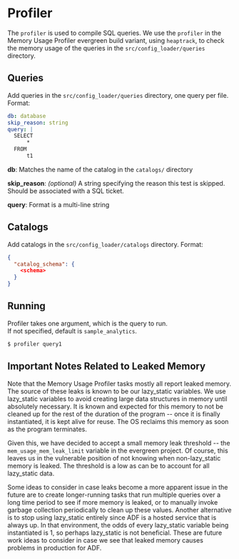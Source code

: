# Profiler
The `profiler` is used to compile SQL queries. We use the `profiler` in the
Memory Usage Profiler evergreen build variant, using `heaptrack`, to check the
memory usage of the queries in the `src/config_loader/queries` directory.

## Queries
Add queries in the `src/config_loader/queries` directory, one query per file.   
Format:
```yaml
db: database
skip_reason: string
query: |
  SELECT
      *
  FROM
      t1
```
**db**: Matches the name of the catalog in the `catalogs/` directory

**skip_reason**: *(optional)* A string specifying the reason this test is skipped.
Should be associated with a SQL ticket.

**query**: Format is a multi-line string

## Catalogs
Add catalogs in the `src/config_loader/catalogs` directory.
Format:
```json
{
  "catalog_schema": {
    <schema>
  }
}
```

## Running
Profiler takes one argument, which is the query to run.  
If not specified, default is `sample_analytics`.

```bash
$ profiler query1
```

## Important Notes Related to Leaked Memory
Note that the Memory Usage Profiler tasks mostly all report leaked memory. The
source of these leaks is known to be our lazy_static variables. We use lazy_static
variables to avoid creating large data structures in memory until absolutely
necessary. It is known and expected for this memory to not be cleaned up for the
rest of the duration of the program -- once it is finally instantiated, it is kept
alive for reuse. The OS reclaims this memory as soon as the program terminates.

Given this, we have decided to accept a small memory leak threshold -- the
`mem_usage_mem_leak_limit` variable in the evergreen project. Of course, this
leaves us in the vulnerable position of not knowing when non-lazy_static memory
is leaked. The threshold is a low as can be to account for all lazy_static data.

Some ideas to consider in case leaks become a more apparent issue in the future are
to create longer-running tasks that run multiple queries over a long time period to
see if more memory is leaked, or to manually invoke garbage collection periodically
to clean up these values. Another alternative is to stop using lazy_static entirely
since ADF is a hosted service that is always up. In that environment, the odds of
every lazy_static variable being instantiated is 1, so perhaps lazy_static is not
beneficial. These are future work ideas to consider in case we see that leaked memory
causes problems in production for ADF.
